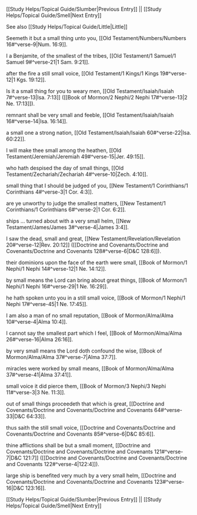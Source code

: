 [[Study Helps/Topical Guide/Slumber|Previous Entry]]  ||  [[Study Helps/Topical Guide/Smell|Next Entry]]

 See also [[Study Helps/Topical Guide/Little|Little]]

 Seemeth it but a small thing unto you, [[Old Testament/Numbers/Numbers 16#^verse-9|Num. 16:9]].

 I a Benjamite, of the smallest of the tribes, [[Old Testament/1 Samuel/1 Samuel 9#^verse-21|1 Sam. 9:21]].

 after the fire a still small voice, [[Old Testament/1 Kings/1 Kings 19#^verse-12|1 Kgs. 19:12]].

 Is it a small thing for you to weary men, [[Old Testament/Isaiah/Isaiah 7#^verse-13|Isa. 7:13]] ([[Book of Mormon/2 Nephi/2 Nephi 17#^verse-13|2 Ne. 17:13]]).

 remnant shall be very small and feeble, [[Old Testament/Isaiah/Isaiah 16#^verse-14|Isa. 16:14]].

 a small one a strong nation, [[Old Testament/Isaiah/Isaiah 60#^verse-22|Isa. 60:22]].

 I will make thee small among the heathen, [[Old Testament/Jeremiah/Jeremiah 49#^verse-15|Jer. 49:15]].

 who hath despised the day of small things, [[Old Testament/Zechariah/Zechariah 4#^verse-10|Zech. 4:10]].

 small thing that I should be judged of you, [[New Testament/1 Corinthians/1 Corinthians 4#^verse-3|1 Cor. 4:3]].

 are ye unworthy to judge the smallest matters, [[New Testament/1 Corinthians/1 Corinthians 6#^verse-2|1 Cor. 6:2]].

 ships ... turned about with a very small helm, [[New Testament/James/James 3#^verse-4|James 3:4]].

 I saw the dead, small and great, [[New Testament/Revelation/Revelation 20#^verse-12|Rev. 20:12]] ([[Doctrine and Covenants/Doctrine and Covenants/Doctrine and Covenants 128#^verse-6|D&C 128:6]]).

 their dominions upon the face of the earth were small, [[Book of Mormon/1 Nephi/1 Nephi 14#^verse-12|1 Ne. 14:12]].

 by small means the Lord can bring about great things, [[Book of Mormon/1 Nephi/1 Nephi 16#^verse-29|1 Ne. 16:29]].

 he hath spoken unto you in a still small voice, [[Book of Mormon/1 Nephi/1 Nephi 17#^verse-45|1 Ne. 17:45]].

 I am also a man of no small reputation, [[Book of Mormon/Alma/Alma 10#^verse-4|Alma 10:4]].

 I cannot say the smallest part which I feel, [[Book of Mormon/Alma/Alma 26#^verse-16|Alma 26:16]].

 by very small means the Lord doth confound the wise, [[Book of Mormon/Alma/Alma 37#^verse-7|Alma 37:7]].

 miracles were worked by small means, [[Book of Mormon/Alma/Alma 37#^verse-41|Alma 37:41]].

 small voice it did pierce them, [[Book of Mormon/3 Nephi/3 Nephi 11#^verse-3|3 Ne. 11:3]].

 out of small things proceedeth that which is great, [[Doctrine and Covenants/Doctrine and Covenants/Doctrine and Covenants 64#^verse-33|D&C 64:33]].

 thus saith the still small voice, [[Doctrine and Covenants/Doctrine and Covenants/Doctrine and Covenants 85#^verse-6|D&C 85:6]].

 thine afflictions shall be but a small moment, [[Doctrine and Covenants/Doctrine and Covenants/Doctrine and Covenants 121#^verse-7|D&C 121:7]] ([[Doctrine and Covenants/Doctrine and Covenants/Doctrine and Covenants 122#^verse-4|122:4]]).

 large ship is benefited very much by a very small helm, [[Doctrine and Covenants/Doctrine and Covenants/Doctrine and Covenants 123#^verse-16|D&C 123:16]].

[[Study Helps/Topical Guide/Slumber|Previous Entry]]  ||  [[Study Helps/Topical Guide/Smell|Next Entry]]